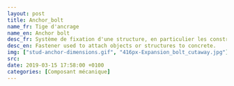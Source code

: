 ```yaml
---
layout: post
title: Anchor_bolt
name_fr: Tige d'ancrage
name_en: Anchor bolt
desc_fr: Système de fixation d'une structure, en particulier les constructions métalliques, sur une fondation en béton. Le principe consiste à noyer dans la fondation en béton la tête d'un boulon en laissant à l'air libre une tige filetée sur laquelle viendra se fixer la base de la structure métallique à l'aide d'une rondelle et d'un écrou.
desc_en: Fastener used to attach objects or structures to concrete.
img: ["stud-anchor-dimensions.gif", "416px-Expansion_bolt_cutaway.jpg"]
src: 
date: 2019-03-15 17:58:00 +0100
categories: [Composant mécanique]
---
```

